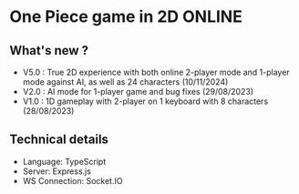 # One Piece game in 2D ONLINE

## What's new ?

- V5.0 : True 2D experience with both online 2-player mode and 1-player mode against AI, as well as 24 characters (10/11/2024)
- V2.0 : AI mode for 1-player game and bug fixes (29/08/2023)
- V1.0 : 1D gameplay with 2-player on 1 keyboard with 8 characters (28/08/2023)

## Technical details

- Language: TypeScript
- Server: Express.js
- WS Connection: Socket.IO
